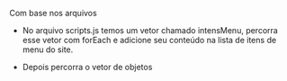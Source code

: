 Com base nos arquivos 

- No arquivo scripts.js temos um vetor chamado intensMenu, percorra esse vetor com forEach e adicione seu conteúdo na lista de itens de menu do site.

- Depois percorra o vetor de objetos 
